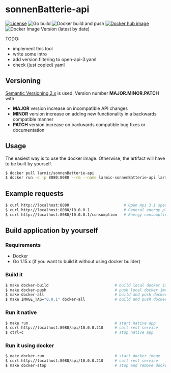 # sonnenBatterie-api

[![License](https://img.shields.io/badge/License-Apache%202.0-blue.svg)](https://opensource.org/licenses/Apache-2.0)
![Go build](https://github.com/larmic/sonnenBatterie-api/workflows/Go%20build/badge.svg)
![Docker build and push](https://github.com/larmic/sonnenBatterie-api/workflows/Docker%20build%20and%20push/badge.svg)
[![Docker hub image](https://img.shields.io/docker/image-size/larmic/sonnenBatterie-api?label=dockerhub)](https://hub.docker.com/repository/docker/larmic/sonnenBatterie-api)
![Docker Image Version (latest by date)](https://img.shields.io/docker/v/larmic/sonnenBatterie-api)

TODO: 
* implement this tool
* write some intro
* add version filtering to open-api-3.yaml
* check (just copied) yaml

## Versioning

[Semantic Versioning 2.x](https://semver.org/) is used. Version number **MAJOR.MINOR.PATCH** with

* **MAJOR** version increase on incompatible API changes
* **MINOR** version increase on adding new functionality in a backwards compatible manner
* **PATCH** version increase on backwards compatible bug fixes or documentation

## Usage

The easiest way is to use the docker image. Otherwise, the artifact will have to be built by yourself.

```sh 
$ docker pull larmic/sonnenBatterie-api
$ docker run -d -p 8080:8080 --rm --name larmic-sonnenBatterie-api larmic/sonnenBatterie-api
```

## Example requests

```sh 
$ curl http://localhost:8080                        # Open Api 3.1 specification
$ curl http://localhost:8080/10.0.0.1               # General energy plug information
$ curl http://localhost:8080/10.0.0.1/consumption   # Energy consumption
```

## Build application by yourself

### Requirements

* Docker 
* Go 1.15.x (if you want to build it without using docker builder)

### Build it

```sh 
$ make docker-build                             # build local docker image
$ make docker-push                              # push local docker image to hub.docker.com
$ make docker-all                               # build and push docker image to hub.docker.com
$ make IMAGE_TAG="0.0.1" docker-all             # build and push docker image with specific version
```

### Run it native

```sh 
$ make run                                      # start native app 
$ curl http://localhost:8080/api/10.0.0.210     # call rest service
$ ctrl+c                                        # stop native app
```

### Run it using docker

```sh 
$ make docker-run                               # start docker image 
$ curl http://localhost:8080/api/10.0.0.210     # call rest service
$ make docker-stop                              # stop and remove docker app
```